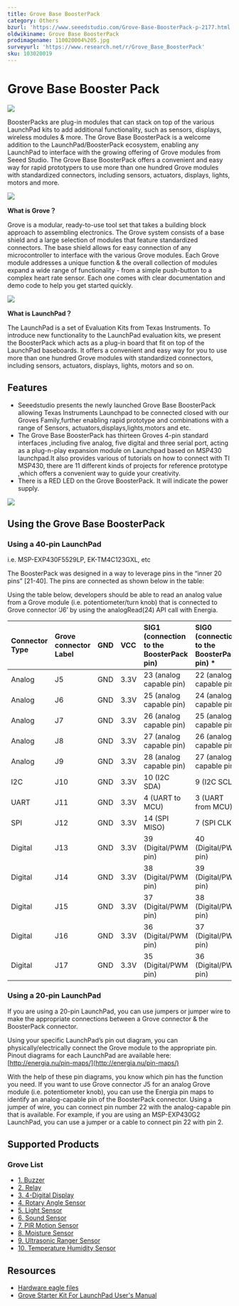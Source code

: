 ```yaml
---
title: Grove Base BoosterPack
category: Others
bzurl: 'https://www.seeedstudio.com/Grove-Base-BoosterPack-p-2177.html'
oldwikiname: Grove Base BoosterPack
prodimagename: 110020004%205.jpg
surveyurl: 'https://www.research.net/r/Grove_Base_BoosterPack'
sku: 103020019
---
```


# Grove Base Booster Pack

![](https://github.com/SeeedDocument/Grove_Base_BoosterPack/raw/master/img/110020004%205.jpg)

BoosterPacks are plug-in modules that can stack on top of the various LaunchPad kits to add additional functionality, such as sensors, displays, wireless modules & more. The Grove Base BoosterPack is a welcome addition to the LaunchPad/BoosterPack ecosystem, enabling any LaunchPad to interface with the growing offering of Grove modules from Seeed Studio. The Grove Base BoosterPack offers a convenient and easy way for rapid prototypers to use more than one hundred Grove modules with standardized connectors, including sensors, actuators, displays, lights, motors and more.

![](https://github.com/SeeedDocument/Grove_Base_BoosterPack/raw/master/img/Grove_Web_idea.jpg)

**What is Grove？**

Grove is a modular, ready-to-use tool set that takes a building block approach to assembling electronics. The Grove system consists of a base shield and a large selection of modules that feature standardized connectors. The base shield allows for easy connection of any microcontroller to interface with the various Grove modules. Each Grove module addresses a unique function & the overall collection of modules expand a wide range of functionality - from a simple push-button to a complex heart rate sensor. Each one comes with clear documentation and demo code to help you get started quickly.

![](https://github.com/SeeedDocument/Grove_Base_BoosterPack/raw/master/img/IMG_GROVE.JPG)

**What is LaunchPad？**

The LaunchPad is a set of Evaluation Kits from Texas Instruments. To introduce new functionality to the LaunchPad evaluation kits, we present the BoosterPack which acts as a plug-in board that fit on top of the LaunchPad baseboards. It offers a convenient and easy way for you to use more than one hundred Grove modules with standardized connectors, including sensors, actuators, displays, lights, motors and so on.

## Features

* Seeedstudio presents the newly launched Grove Base BoosterPack allowing Texas Instruments Launchpad to be connected closed with our Groves Family,further enabling rapid prototype and combinations with a range of Sensors, actuators,displays,lights,motors and etc.
* The Grove Base BoosterPack has thirteen Groves 4-pin standard interfaces ,including five analog, five digital and three serial port, acting as a plug-n-play expansion module on Launchpad based on MSP430 launchpad.It also provides various of tutorials on how to connect with TI MSP430, there are 11 different kinds of projects for reference prototype ,which offers a convenient way to guide your creativity.
* There is a RED LED on the Grove BoosterPack. It will indicate the power supply.

![](https://github.com/SeeedDocument/Grove_Base_BoosterPack/raw/master/img/BoosterpackpinMapping.jpg)

## Using the Grove Base BoosterPack

### Using a 40-pin LaunchPad

i.e. MSP-EXP430F5529LP, EK-TM4C123GXL, etc

The BoosterPack was designed in a way to leverage pins in the “inner 20 pins” \[21-40\]. The pins are connected as shown below in the table:

Using the table below, developers should be able to read an analog value from a Grove module \(i.e. potentiometer/turn knob\) that is connected to Grove connector ‘J6’ by using the analogRead\(24\) API call with Energia.

|  Connector Type |  Grove connector Label |  GND |  VCC |  SIG1 \(connection to the BoosterPack pin\) |  SIG0 \(connection to the BoosterPack pin\) \* |
| :--- | :--- | :--- | :--- | :--- | :--- |
|  Analog |  J5 |  GND |  3.3V |  23 \(analog capable pin\) |  22 \(analog capable pin\) |
|  Analog |  J6 |  GND |  3.3V |  25 \(analog capable pin\) |  24 \(analog capable pin\) |
|  Analog |  J7 |  GND |  3.3V |  26 \(analog capable pin\) |  25 \(analog capable pin\) |
|  Analog |  J8 |  GND |  3.3V |  27 \(analog capable pin\) |  26 \(analog capable pin\) |
|  Analog |  J9 |  GND |  3.3V |  28 \(analog capable pin\) |  27 \(analog capable pin\) |
|  I2C |  J10 |  GND |  3.3V |  10 \(I2C SDA\) |  9 \(I2C SCL\) |
|  UART |  J11 |  GND |  3.3V |  4 \(UART to MCU\) |  3 \(UART from MCU\) |
|  SPI |  J12 |  GND |  3.3V |  14 \(SPI MISO\) |  7 \(SPI CLK\) |
|  Digital |  J13 |  GND |  3.3V |  39 \(Digital/PWM pin\) |  40 \(Digital/PWM pin\) |
|  Digital |  J14 |  GND |  3.3V |  38 \(Digital/PWM pin\) |  39 \(Digital/PWM pin\) |
|  Digital |  J15 |  GND |  3.3V |  37 \(Digital/PWM pin\) |  38 \(Digital/PWM pin\) |
|  Digital |  J16 |  GND |  3.3V |  36 \(Digital/PWM pin\) |  37 \(Digital/PWM pin\) |
|  Digital |  J17 |  GND |  3.3V |  35 \(Digital/PWM pin\) |  36 \(Digital/PWM pin\) |

### Using a 20-pin LaunchPad

If you are using a 20-pin LaunchPad, you can use jumpers or jumper wire to make the appropriate connections between a Grove connector & the BoosterPack connector.

Using your specific LaunchPad’s pin out diagram, you can physically/electrically connect the Grove module to the appropriate pin. Pinout diagrams for each LaunchPad are available here: [http://energia.nu/pin-maps/](http://energia.nu/pin-maps/)

With the help of these pin diagrams, you know which pin has the function you need. If you want to use Grove connector J5 for an analog Grove module \(i.e. potentiometer knob\), you can use the Energia pin maps to identify an analog-capable pin of the BoosterPack connector. Using a jumper of wire, you can connect pin number 22 with the analog-capable pin that is available. For example, if you are using an MSP-EXP430G2 LaunchPad, you can use a jumper or a cable to connect pin 22 with pin 2.

## Supported Products

### Grove List

* [1. Buzzer](/Grove-Buzzer#With_TI_LaunchPad)
* [2. Relay](/Grove-Relay#With_TI_LaunchPad)
* [3. 4-Digital Display ](/Grove-4-Digit_Display#With_TI_LaunchPad)
* [4. Rotary Angle Sensor ](/Grove-Rotary_Angle_Sensor#With_TI_LaunchPad)
* [5. Light Sensor](/Grove-Light_Sensor#With_TI_LaunchPad)
* [6. Sound Sensor ](/Grove-Sound_Sensor#With_TI_LaunchPad)
* [7. PIR Motion Sensor ](/Grove-PIR_Motion_Sensor#With_TI_LaunchPad)
* [8. Moisture Sensor](/Grove-Moisture_Sensor#With_TI_LaunchPad)
* [9. Ultrasonic Ranger Sensor](/Grove-Ultrasonic_Ranger#With_TI_LaunchPad)
* [10. Temperature Humidity Sensor ](/Grove-Temperature_and_Humidity_Sensor#With_TI_LaunchPad)

## Resources

* [Hardware eagle files](https://github.com/SeeedDocument/Grove_Base_BoosterPack/raw/master/res/Grove_Base_BoosterPack_v1.0.zip)
* [Grove Starter Kit For LaunchPad User's Manual](https://github.com/SeeedDocument/Grove_Base_BoosterPack/raw/master/res/Grove%20Starter%20Kit%20Manual.pdf)

